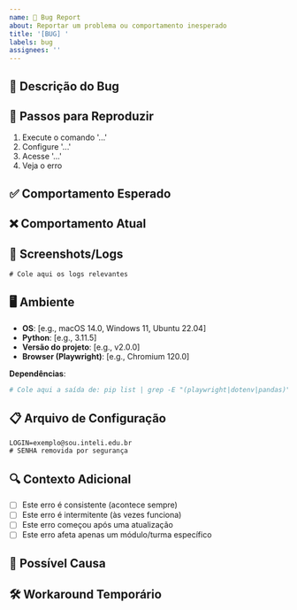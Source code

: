 ```yaml
---
name: 🐛 Bug Report
about: Reportar um problema ou comportamento inesperado
title: '[BUG] '
labels: bug
assignees: ''
---
```


## 🐛 Descrição do Bug

<!-- Descreva claramente e concisamente o problema -->

## 🔄 Passos para Reproduzir

1. Execute o comando '...'
2. Configure '...'
3. Acesse '...'
4. Veja o erro

## ✅ Comportamento Esperado

<!-- O que deveria acontecer? -->

## ❌ Comportamento Atual

<!-- O que está acontecendo? -->

## 📸 Screenshots/Logs

<!-- Se aplicável, adicione screenshots ou logs do erro -->

```
# Cole aqui os logs relevantes
```

## 🖥️ Ambiente

<!-- Preencha as informações do seu ambiente -->

- **OS**: [e.g., macOS 14.0, Windows 11, Ubuntu 22.04]
- **Python**: [e.g., 3.11.5]
- **Versão do projeto**: [e.g., v2.0.0]
- **Browser (Playwright)**: [e.g., Chromium 120.0]

**Dependências**:
```bash
# Cole aqui a saída de: pip list | grep -E "(playwright|dotenv|pandas)"
```

## 📋 Arquivo de Configuração

<!-- Se relevante, compartilhe seu .env (SEM SENHAS!) ou adalove.toml -->

```env
LOGIN=exemplo@sou.inteli.edu.br
# SENHA removida por segurança
```

## 🔍 Contexto Adicional

<!-- Informações extras que possam ajudar -->

- [ ] Este erro é consistente (acontece sempre)
- [ ] Este erro é intermitente (às vezes funciona)
- [ ] Este erro começou após uma atualização
- [ ] Este erro afeta apenas um módulo/turma específico

## 🤔 Possível Causa

<!-- Se você tem uma ideia do que pode estar causando, compartilhe -->

## 🛠️ Workaround Temporário

<!-- Se você encontrou uma forma de contornar o problema, compartilhe -->


